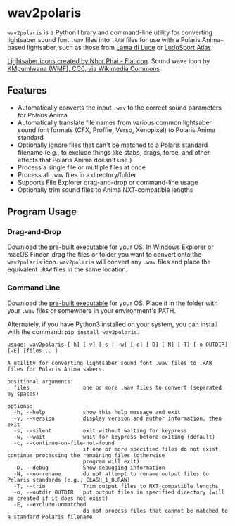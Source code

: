 # wav2polaris
`wav2polaris` is a Python library and command-line utility for converting lightsaber sound font `.wav` files into `.RAW` files for use with a Polaris Anima-based lightsaber, such as those from [Lama di Luce](https://www.lamadiluce.it/) or [LudoSport Atlas](https://ludosportatlas.com/collections/piezas-sables).

<a href="https://www.flaticon.com/free-icons/lightsaber" title="lightsaber icons">Lightsaber icons created by Nhor Phai - Flaticon</a>. Sound wave icon by [KMpumlwana (WMF), CC0, via Wikimedia Commons](https://commons.wikimedia.org/wiki/File:Sound_wave_holding_shape_-_Medium_01.svg)

## Features
- Automatically converts the input `.wav` to the correct sound parameters for Polaris Anima
- Automatically translate file names from various common lightsaber sound font formats (CFX, Proffie, Verso, Xenopixel) to Polaris Anima standard
- Optionally ignore files that can't be matched to a Polaris standard filename (e.g., to exclude things like stabs, drags, force, and other effects that Polaris Anima doesn't use.)
- Process a single file or mutliple files at once
- Process all `.wav` files in a directory/folder
- Supports File Explorer drag-and-drop or command-line usage
- Optionally trim sound files to Anima NXT-compatible lengths

## Program Usage
### Drag-and-Drop
Download the [pre-built executable](https://github.com/jramboz/wav2polaris/releases) for your OS. In Windows Explorer or macOS Finder, drag the files or folder you want to convert onto the `wav2polaris` icon. `wav2polaris` will convert any `.wav` files and place the equivalent `.RAW` files in the same location.

### Command Line
Download the [pre-built executable](https://github.com/jramboz/wav2polaris/releases) for your OS. Place it in the folder with your `.wav` files or somewhere in your environment's PATH.

Alternately, if you have Python3 installed on your system, you can install with the command: `pip install wav2polaris`.

```
usage: wav2polaris [-h] [-v] [-s | -w] [-c] [-D] [-N] [-T] [-o OUTDIR] [-E] [files ...]

A utility for converting lightsaber sound font .wav files to .RAW files for Polaris Anima sabers.

positional arguments:
  files                 one or more .wav files to convert (separated by spaces)

options:
  -h, --help            show this help message and exit
  -v, --version         display version and author information, then exit
  -s, --silent          exit without waiting for keypress
  -w, --wait            wait for keypress before exiting (default)
  -c, --continue-on-file-not-found
                        if one or more specified files do not exist, continue processing the remaining files (otherwise
                        program will exit)
  -D, --debug           Show debugging information
  -N, --no-rename       do not attempt to rename output files to Polaris standards (e.g., CLASH_1_0.RAW)
  -T, --trim            Trim output files to NXT-compatible lengths
  -o, --outdir OUTDIR   put output files in specified directory (will be created if it does not exist)
  -E, --exclude-unmatched
                        do not process files that cannot be matched to a standard Polaris filename
```

